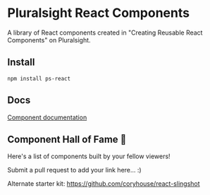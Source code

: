 # Pluralsight React Components

A library of React components created in "Creating Reusable React Components" on Pluralsight.

## Install
```
npm install ps-react
```

## Docs
[Component documentation](http://coryhouse.github.io/ps-react)

## Component Hall of Fame 🎉
Here's a list of components built by your fellow viewers!

Submit a pull request to add your link here... :)

Alternate starter kit: https://github.com/coryhouse/react-slingshot
